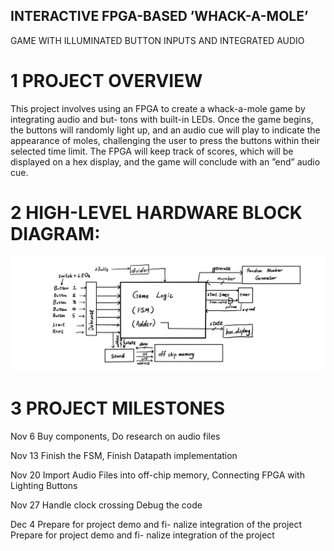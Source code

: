 ## INTERACTIVE FPGA-BASED ’WHACK-A-MOLE’
GAME WITH ILLUMINATED BUTTON INPUTS AND
INTEGRATED AUDIO
# 1 PROJECT OVERVIEW
This project involves using an FPGA to create a whack-a-mole game by integrating audio and but-
tons with built-in LEDs. Once the game begins, the buttons will randomly light up, and an audio cue
will play to indicate the appearance of moles, challenging the user to press the buttons within their
selected time limit. The FPGA will keep track of scores, which will be displayed on a hex display,
and the game will conclude with an ”end” audio cue.
# 2 HIGH-LEVEL HARDWARE BLOCK DIAGRAM:
![Hardware Block Diagram](gamelogic.jpg)
# 3 PROJECT MILESTONES
Nov 6 Buy components, Do research on audio files 

Nov 13 Finish the FSM, Finish Datapath implementation 

Nov 20 Import Audio Files into off-chip
memory, Connecting FPGA with Lighting
Buttons

Nov 27 Handle clock crossing Debug the code 

Dec 4 Prepare for project demo and fi-
nalize integration of the project
Prepare for project demo and fi-
nalize integration of the project


